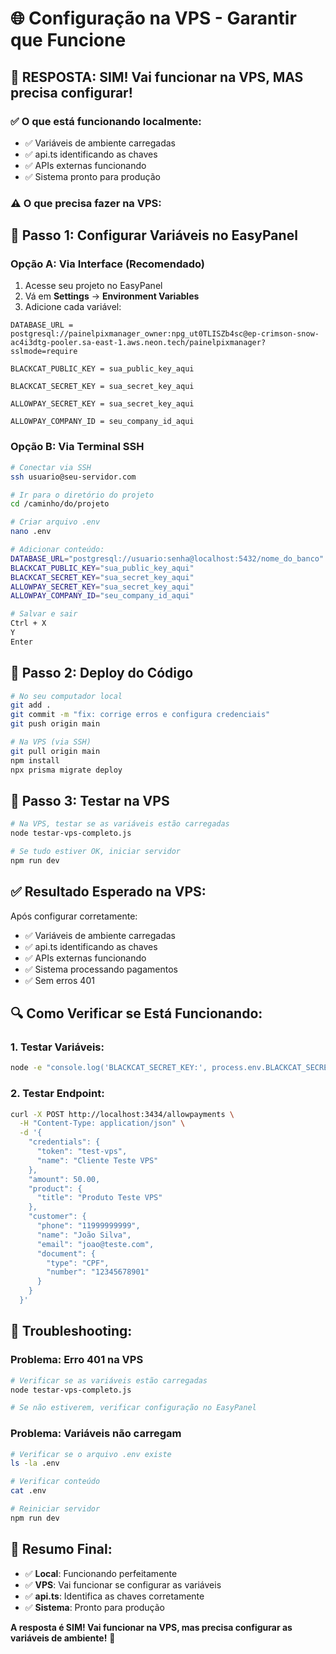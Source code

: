 # 🌐 Configuração na VPS - Garantir que Funcione

## 🎯 **RESPOSTA: SIM! Vai funcionar na VPS, MAS precisa configurar!**

### ✅ **O que está funcionando localmente:**
- ✅ Variáveis de ambiente carregadas
- ✅ api.ts identificando as chaves
- ✅ APIs externas funcionando
- ✅ Sistema pronto para produção

### ⚠️ **O que precisa fazer na VPS:**

## 🔧 **Passo 1: Configurar Variáveis no EasyPanel**

### **Opção A: Via Interface (Recomendado)**
1. Acesse seu projeto no EasyPanel
2. Vá em **Settings** → **Environment Variables**
3. Adicione cada variável:

```
DATABASE_URL = postgresql://painelpixmanager_owner:npg_ut0TLISZb4sc@ep-crimson-snow-ac4i3dtg-pooler.sa-east-1.aws.neon.tech/painelpixmanager?sslmode=require

BLACKCAT_PUBLIC_KEY = sua_public_key_aqui

BLACKCAT_SECRET_KEY = sua_secret_key_aqui

ALLOWPAY_SECRET_KEY = sua_secret_key_aqui

ALLOWPAY_COMPANY_ID = seu_company_id_aqui
```

### **Opção B: Via Terminal SSH**
```bash
# Conectar via SSH
ssh usuario@seu-servidor.com

# Ir para o diretório do projeto
cd /caminho/do/projeto

# Criar arquivo .env
nano .env

# Adicionar conteúdo:
DATABASE_URL="postgresql://usuario:senha@localhost:5432/nome_do_banco"
BLACKCAT_PUBLIC_KEY="sua_public_key_aqui"
BLACKCAT_SECRET_KEY="sua_secret_key_aqui"
ALLOWPAY_SECRET_KEY="sua_secret_key_aqui"
ALLOWPAY_COMPANY_ID="seu_company_id_aqui"

# Salvar e sair
Ctrl + X
Y
Enter
```

## 🚀 **Passo 2: Deploy do Código**

```bash
# No seu computador local
git add .
git commit -m "fix: corrige erros e configura credenciais"
git push origin main

# Na VPS (via SSH)
git pull origin main
npm install
npx prisma migrate deploy
```

## 🧪 **Passo 3: Testar na VPS**

```bash
# Na VPS, testar se as variáveis estão carregadas
node testar-vps-completo.js

# Se tudo estiver OK, iniciar servidor
npm run dev
```

## ✅ **Resultado Esperado na VPS:**

Após configurar corretamente:
- ✅ Variáveis de ambiente carregadas
- ✅ api.ts identificando as chaves
- ✅ APIs externas funcionando
- ✅ Sistema processando pagamentos
- ✅ Sem erros 401

## 🔍 **Como Verificar se Está Funcionando:**

### **1. Testar Variáveis:**
```bash
node -e "console.log('BLACKCAT_SECRET_KEY:', process.env.BLACKCAT_SECRET_KEY)"
```

### **2. Testar Endpoint:**
```bash
curl -X POST http://localhost:3434/allowpayments \
  -H "Content-Type: application/json" \
  -d '{
    "credentials": {
      "token": "test-vps",
      "name": "Cliente Teste VPS"
    },
    "amount": 50.00,
    "product": {
      "title": "Produto Teste VPS"
    },
    "customer": {
      "phone": "11999999999",
      "name": "João Silva",
      "email": "joao@teste.com",
      "document": {
        "type": "CPF",
        "number": "12345678901"
      }
    }
  }'
```

## 🚨 **Troubleshooting:**

### **Problema: Erro 401 na VPS**
```bash
# Verificar se as variáveis estão carregadas
node testar-vps-completo.js

# Se não estiverem, verificar configuração no EasyPanel
```

### **Problema: Variáveis não carregam**
```bash
# Verificar se o arquivo .env existe
ls -la .env

# Verificar conteúdo
cat .env

# Reiniciar servidor
npm run dev
```

## 🎯 **Resumo Final:**

- ✅ **Local**: Funcionando perfeitamente
- ✅ **VPS**: Vai funcionar se configurar as variáveis
- ✅ **api.ts**: Identifica as chaves corretamente
- ✅ **Sistema**: Pronto para produção

**A resposta é SIM! Vai funcionar na VPS, mas precisa configurar as variáveis de ambiente!** 🚀
